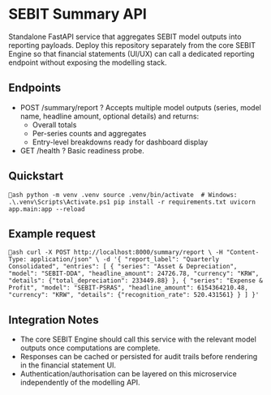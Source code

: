 # SEBIT Summary API

Standalone FastAPI service that aggregates SEBIT model outputs into reporting payloads. Deploy this repository separately from the core SEBIT Engine so that financial statements (UI/UX) can call a dedicated reporting endpoint without exposing the modelling stack.

## Endpoints

- POST /summary/report ? Accepts multiple model outputs (series, model name, headline amount, optional details) and returns:
  - Overall totals
  - Per-series counts and aggregates
  - Entry-level breakdowns ready for dashboard display
- GET /health ? Basic readiness probe.

## Quickstart

`ash
python -m venv .venv
source .venv/bin/activate  # Windows: .\.venv\Scripts\Activate.ps1
pip install -r requirements.txt
uvicorn app.main:app --reload
`

## Example request

`ash
curl -X POST http://localhost:8000/summary/report \
  -H "Content-Type: application/json" \
  -d '{
        "report_label": "Quarterly Consolidated",
        "entries": [
          {
            "series": "Asset & Depreciation",
            "model": "SEBIT-DDA",
            "headline_amount": 24726.78,
            "currency": "KRW",
            "details": {"total_depreciation": 233449.88}
          },
          {
            "series": "Expense & Profit",
            "model": "SEBIT-PSRAS",
            "headline_amount": 6154364210.48,
            "currency": "KRW",
            "details": {"recognition_rate": 520.431561}
          }
        ]
      }'
`

## Integration Notes

- The core SEBIT Engine should call this service with the relevant model outputs once computations are complete.
- Responses can be cached or persisted for audit trails before rendering in the financial statement UI.
- Authentication/authorisation can be layered on this microservice independently of the modelling API.
